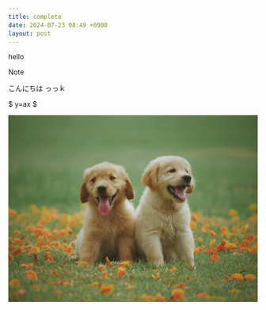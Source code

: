 ```yaml
---
title: complete
date: 2024-07-23 08:49 +0900
layout: post
---
```


hello

> [!note]
> こんにちは
> っっｋ

$ y=ax $

![](../assets/images/dogs.webp)
